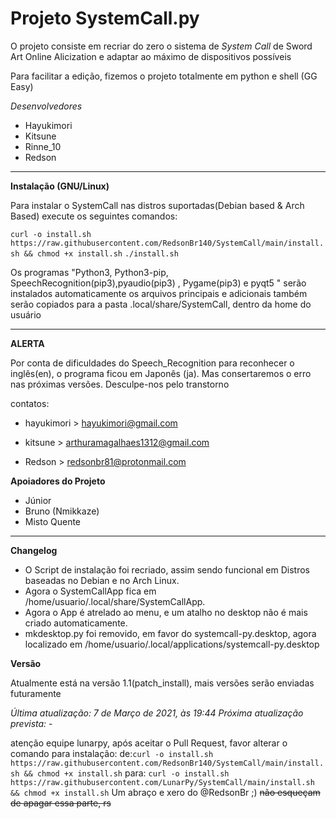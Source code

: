 # Projeto SystemCall.py

O projeto consiste em recriar do zero o sistema de _System Call_ de Sword Art Online Alicization e adaptar ao máximo de dispositivos possíveis

Para facilitar a edição, fizemos o projeto totalmente em python e shell (GG Easy)

*Desenvolvedores*

* Hayukimori 
* Kitsune
* Rinne_10
* Redson


----------------------------------------------------

**Instalação (GNU/Linux)**

Para instalar o SystemCall nas distros suportadas(Debian based & Arch Based) execute os seguintes comandos:

`curl -o install.sh https://raw.githubusercontent.com/RedsonBr140/SystemCall/main/install.sh && chmod +x install.sh`
`./install.sh`


Os programas "Python3, Python3-pip, SpeechRecognition(pip3),pyaudio(pip3) , Pygame(pip3) e pyqt5 " serão instalados automaticamente
os arquivos principais e adicionais também serão copiados para a pasta .local/share/SystemCall, dentro da home do usuário

----------------------------------------------------

**ALERTA**

Por conta de dificuldades do Speech_Recognition para reconhecer o inglês(en), o programa ficou em Japonês (ja). Mas consertaremos o erro nas próximas versões. Desculpe-nos pelo transtorno

contatos:

* hayukimori > hayukimori@gmail.com

* kitsune > arthuramagalhaes1312@gmail.com
* Redson > redsonbr81@protonmail.com


**Apoiadores do Projeto**

* Júnior
* Bruno (Nmikkaze)
* Misto Quente

----------------------------------------------------

**Changelog**
* O Script de instalação foi recriado, assim sendo funcional em Distros baseadas no Debian e no Arch Linux.
* Agora o SystemCallApp fica em /home/usuario/.local/share/SystemCallApp.
* Agora o App é atrelado ao menu, e um atalho no desktop não é mais criado automaticamente.
* mkdesktop.py foi removido, em favor do systemcall-py.desktop, agora localizado em /home/usuario/.local/applications/systemcall-py.desktop


**Versão**

Atualmente está na versão 1.1(patch_install), mais versões serão enviadas futuramente

_Última atualização: 7 de Março de 2021, às 19:44_
_Próxima atualização prevista:_ -

atenção equipe lunarpy, após aceitar o Pull Request, favor
alterar  o comando para instalação:
de:``curl -o install.sh https://raw.githubusercontent.com/RedsonBr140/SystemCall/main/install.sh && chmod +x install.sh``
para: ``curl -o install.sh https://raw.githubusercontent.com/LunarPy/SystemCall/main/install.sh && chmod +x install.sh``
Um abraço e xero do @RedsonBr ;)
~~não esqueçam de apagar essa parte, rs~~
